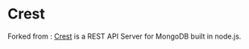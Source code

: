 
# Crest

Forked from :
[Crest](http://github.com/cordazar/crest) is a REST API Server for MongoDB built in node.js.

